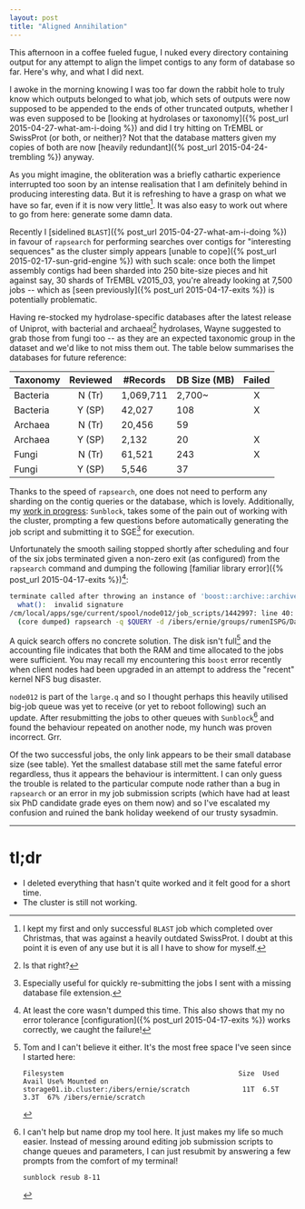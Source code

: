 ```yaml
---
layout: post
title: "Aligned Annihilation"
---
```


This afternoon in a coffee fueled fugue, I nuked every directory containing output for any attempt
to align the limpet contigs to any form of database so far. Here's why, and what I did next.

I awoke in the morning knowing I was too far down the rabbit hole to truly know which outputs
belonged to what job, which sets of outputs were now supposed to be appended to the ends of other truncated
outputs, whether I was even supposed to be
[looking at hydrolases or taxonomy]({% post_url 2015-04-27-what-am-i-doing %})
and did I try hitting on TrEMBL or SwissProt (or both, or neither)? Not that the database matters
given my copies of both are now [heavily redundant]({% post_url 2015-04-24-trembling %}) anyway.

As you might imagine, the obliteration was a briefly cathartic experience interrupted too soon by
an intense realisation that I am definitely behind in producing interesting data. But it is refreshing to have
a grasp on what we have so far, even if it is now very little[^1]. It was also easy to work out where to
go from here: generate some damn data.

Recently I [sidelined `BLAST`]({% post_url 2015-04-27-what-am-i-doing %}) in favour of `rapsearch`
for performing searches over contigs for "interesting sequences" as the cluster simply appears
[unable to cope]({% post_url 2015-02-17-sun-grid-engine %}) with such scale: once both the limpet assembly contigs
had been sharded into 250 bite-size pieces and hit against say, 30 shards of TrEMBL v2015_03,
you're already looking at 7,500 jobs -- which as [seen previously]({% post_url 2015-04-17-exits %}) is
potentially problematic.

Having re-stocked my hydrolase-specific databases after the latest release of Uniprot, with bacterial
and archaeal[^2] hydrolases, Wayne suggested to grab those from fungi too -- as they are an expected
taxonomic group in the dataset and we'd like to not miss them out. The table below summarises the
databases for future reference:

| Taxonomy | Reviewed | #Records  | DB Size (MB) | Failed |
|----------|:--------:|-----------|--------------|:------:|
| Bacteria | N (Tr)   | 1,069,711 | 2,700~       | X      |
| Bacteria | Y (SP)   | 42,027    | 108          | X      |
| Archaea  | N (Tr)   | 20,456    | 59           |        |
| Archaea  | Y (SP)   | 2,132     | 20           | X      |
| Fungi    | N (Tr)   | 61,521    | 243          | X      |
| Fungi    | Y (SP)   | 5,546     | 37           |        |

Thanks to the speed of `rapsearch`, one does not need to perform any sharding on the contig queries
or the database, which is lovely. Additionally, my
[work in progress](https://github.com/samstudio8/sunblock): `Sunblock`,
takes some of the pain out of working with the cluster, prompting a few questions
before automatically generating the job script and submitting it to SGE[^3] for execution.

Unfortunately the smooth sailing stopped shortly after scheduling and four of the six jobs terminated given
a non-zero exit (as configured) from the `rapsearch` command and dumping the following [familiar library error]({% post_url 2015-04-17-exits %})[^4]:

```bash
terminate called after throwing an instance of 'boost::archive::archive_exception'
  what():  invalid signature
/cm/local/apps/sge/current/spool/node012/job_scripts/1442997: line 40: 31100 Aborted
  (core dumped) rapsearch -q $QUERY -d /ibers/ernie/groups/rumenISPG/Databases/2015_04-trembl-ec3/rapsearch/2015-04__uniprot__ec_3__tax_2-Bacteria__reviewed_no.rap -u 1 -z 8 -e 0.00001 > $OUTFILE
```

A quick search offers no concrete solution. The disk isn't full[^6] and the accounting file indicates that
both the RAM and time allocated to the jobs were sufficient. You may recall my encountering this `boost` error
recently when client nodes had been upgraded in an attempt to address the "recent" kernel NFS bug disaster.

`node012` is part of the `large.q` and so I thought perhaps this heavily utilised big-job queue was yet to receive
(or yet to reboot following) such an update. After resubmitting the jobs to other queues with `Sunblock`[^5]
and found the behaviour repeated on another node, my hunch was proven incorrect. Grr.

Of the two successful jobs, the only link appears to be their small database size (see table). Yet the smallest database
still met the same fateful error regardless, thus it appears the behaviour is intermittent.
I can only guess the trouble is related to the particular compute node rather than a bug in `rapsearch` or
an error in my job submission scripts (which have had at least six PhD candidate grade eyes on them now)
and so I've escalated my confusion and ruined the bank holiday weekend of our trusty sysadmin.

* * *

# tl;dr
* I deleted everything that hasn't quite worked and it felt good for a short time.
* The cluster is still not working.

[^1]: I kept my first and only successful `BLAST` job which completed over Christmas, that was against
    a heavily outdated SwissProt. I doubt at this point it is even of any use but it is all I have to
    show for myself.

[^2]: Is that right?

[^3]: Especially useful for quickly re-submitting the jobs I sent with a missing database file extension.

[^4]: At least the core wasn't dumped this time. This also shows that my no error tolerance
    [configuration]({% post_url 2015-04-17-exits %}) works correctly, we caught the failure!
    
[^5]: I can't help but name drop my tool here. It just makes my life so much easier. Instead of messing
    around editing job submission scripts to change queues and parameters, I can just resubmit by answering
    a few prompts from the comfort of my terminal!

    ```bash
    sunblock resub 8-11
    ```
    
[^6]: Tom and I can't believe it either. It's the most free space I've seen since I started here:

    ```
    Filesystem                                           Size  Used Avail Use% Mounted on
    storage01.ib.cluster:/ibers/ernie/scratch             11T  6.5T  3.3T  67% /ibers/ernie/scratch
    ```
